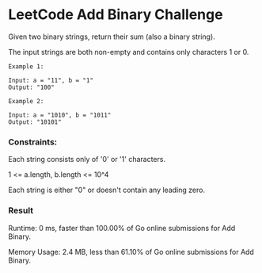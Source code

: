 # LeetCode Add Binary Challenge

Given two binary strings, return their sum (also a binary string).

The input strings are both non-empty and contains only characters 1 or 0.
```
Example 1:

Input: a = "11", b = "1"
Output: "100"

Example 2:

Input: a = "1010", b = "1011"
Output: "10101"
```

### Constraints:

Each string consists only of '0' or '1' characters.

1 <= a.length, b.length <= 10^4

Each string is either "0" or doesn't contain any leading zero.

### Result

Runtime: 0 ms, faster than 100.00% of Go online submissions for Add Binary.

Memory Usage: 2.4 MB, less than 61.10% of Go online submissions for Add Binary.